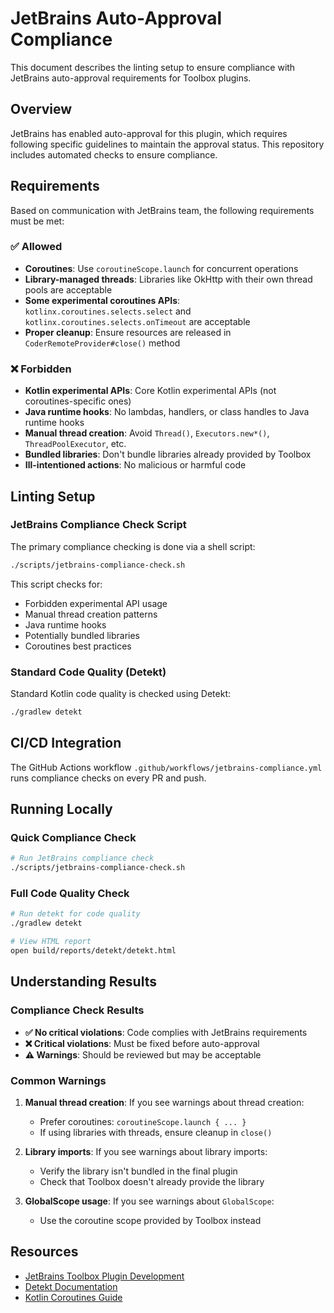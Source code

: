 # JetBrains Auto-Approval Compliance

This document describes the linting setup to ensure compliance with JetBrains auto-approval requirements for Toolbox plugins.

## Overview

JetBrains has enabled auto-approval for this plugin, which requires following specific guidelines to maintain the approval status. This repository includes automated checks to ensure compliance.

## Requirements

Based on communication with JetBrains team, the following requirements must be met:

### ✅ Allowed
- **Coroutines**: Use `coroutineScope.launch` for concurrent operations
- **Library-managed threads**: Libraries like OkHttp with their own thread pools are acceptable
- **Some experimental coroutines APIs**: `kotlinx.coroutines.selects.select` and `kotlinx.coroutines.selects.onTimeout` are acceptable
- **Proper cleanup**: Ensure resources are released in `CoderRemoteProvider#close()` method

### ❌ Forbidden
- **Kotlin experimental APIs**: Core Kotlin experimental APIs (not coroutines-specific ones)
- **Java runtime hooks**: No lambdas, handlers, or class handles to Java runtime hooks
- **Manual thread creation**: Avoid `Thread()`, `Executors.new*()`, `ThreadPoolExecutor`, etc.
- **Bundled libraries**: Don't bundle libraries already provided by Toolbox
- **Ill-intentioned actions**: No malicious or harmful code

## Linting Setup

### JetBrains Compliance Check Script

The primary compliance checking is done via a shell script:

```bash
./scripts/jetbrains-compliance-check.sh
```

This script checks for:
- Forbidden experimental API usage
- Manual thread creation patterns
- Java runtime hooks
- Potentially bundled libraries
- Coroutines best practices

### Standard Code Quality (Detekt)

Standard Kotlin code quality is checked using Detekt:

```bash
./gradlew detekt
```

## CI/CD Integration

The GitHub Actions workflow `.github/workflows/jetbrains-compliance.yml` runs compliance checks on every PR and push.

## Running Locally

### Quick Compliance Check
```bash
# Run JetBrains compliance check
./scripts/jetbrains-compliance-check.sh
```

### Full Code Quality Check
```bash
# Run detekt for code quality
./gradlew detekt

# View HTML report
open build/reports/detekt/detekt.html
```

## Understanding Results

### Compliance Check Results

- **✅ No critical violations**: Code complies with JetBrains requirements
- **❌ Critical violations**: Must be fixed before auto-approval
- **⚠️ Warnings**: Should be reviewed but may be acceptable

### Common Warnings

1. **Manual thread creation**: If you see warnings about thread creation:
   - Prefer coroutines: `coroutineScope.launch { ... }`
   - If using libraries with threads, ensure cleanup in `close()`

2. **Library imports**: If you see warnings about library imports:
   - Verify the library isn't bundled in the final plugin
   - Check that Toolbox doesn't already provide the library

3. **GlobalScope usage**: If you see warnings about `GlobalScope`:
   - Use the coroutine scope provided by Toolbox instead

## Resources

- [JetBrains Toolbox Plugin Development](https://plugins.jetbrains.com/docs/toolbox/)
- [Detekt Documentation](https://detekt.dev/)
- [Kotlin Coroutines Guide](https://kotlinlang.org/docs/coroutines-guide.html)
